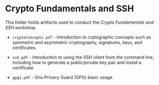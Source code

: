 # Crypto Fundamentals and SSH

This folder holds artifacts used to conduct the
*Crypto Fundamentals and SSH* workshop.

* `cryptoConcepts.pdf` - Introduction to crptographic concepts such as
   symmetric and asymmetric cryptography, signatures, keys, and certificates.

* `ssh.pdf` - Introduction to using the SSH client from the command line,
  including how to generate a public/private key pair and install a certificate.

* `gpg1.pdf` - Gnu Privacy Guard (GPG) basic usage.
